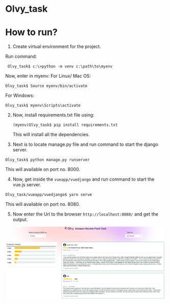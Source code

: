 # Olvy_task

# How to run?

1. Create virtual environment for the project.
  
  Run command:
  ```
   Olvy_task$ c:\>python -m venv c:\path\to\myenv
  ```
  
  Now, enter in myenv:
  For Linux/ Mac OS:
  ```
  Olvy_task$ Source myenv/bin/activate
  ```
  
  For Windows:
  ```
  Olvy_task$ myenv\Scripts\activate
  ```
  
2. Now, install requirements.txt file using:

   ```
   (myenv)Olvy_task$ pip install requirements.txt
   ```
 
   This will install all the dependencies.
    
3. Next is to locate manage.py file and run command to start the django server.
  ```
  Olvy_task$ python manage.py runserver
  ```
  This will available on port no. 8000.
  
4. Now, get inside the ```vueapp/vuedjango``` and run command to start the vue.js server.

  ```
Olvy_task/vueapp/vuedjango$ yarn serve
  ```
This will available on port no. 8080.

5. Now enter the Url to the browser ```http://localhost:8080/``` and get the output.

![](https://github.com/dhavalmaniyar/Olvy_task/blob/main/Screenshot_2022-02-09%20vuedjango.png)
